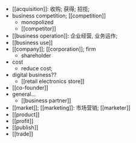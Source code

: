 - [[acquisition]]: 收购; 获得; 招揽;
- business competition; [[competition]]
    - monopolized
    - [[competitor]]
- [[business operation]]: 企业经营, 业务运作;
- [[business use]]
- [[company]]; [[corporation]]; firm
    - shareholder
- cost
    - reduce cost;
- digital business??
    - [[retail electronics store]]
- [[co-founder]]
- general...
    - [[business partner]]
- [[market]]; [[marketing]]: 市场营销; [[marketer]]
- [[product]]
- [[profit]]
- [[publish]]
- [[trade]]

